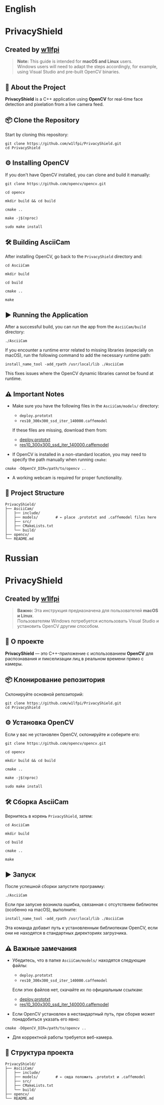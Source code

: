# English
# PrivacyShield
## Created by [w1lfpi](https://github.com/w1lfpi)
> **Note:** This guide is intended for **macOS and Linux** users.  
> Windows users will need to adapt the steps accordingly, for example, using Visual Studio and pre-built OpenCV binaries.


## 📖 About the Project

**PrivacyShield** is a C++ application using **OpenCV** for real-time face detection and pixelation from a live camera feed.

## 📦 Clone the Repository

Start by cloning this repository:

```
git clone https://github.com/w1lfpi/PrivacyShield.git
cd PrivacyShield
```

## ⚙️ Installing OpenCV

If you don't have OpenCV installed, you can clone and build it manually:

```
git clone https://github.com/opencv/opencv.git
```

```
cd opencv
```

```
mkdir build && cd build
```

```
cmake ..
```

```
make -j$(nproc)
```

```
sudo make install
```

## 🛠️ Building AsciiCam

After installing OpenCV, go back to the `PrivacyShield` directory and:

```
cd AsciiCam
```

```
mkdir build
```

```
cd build
```

```
cmake ..
```

```
make
```

## ▶️ Running the Application

After a successful build, you can run the app from the `AsciiCam/build` directory:

```
./AsciiCam
```

If you encounter a runtime error related to missing libraries (especially on macOS), run the following command to add the necessary runtime path:

```
install_name_tool -add_rpath /usr/local/lib ./AsciiCam
```

This fixes issues where the OpenCV dynamic libraries cannot be found at runtime.

## ⚠️ Important Notes

- Make sure you have the following files in the `AsciiCam/models/` directory:
  - `deploy.prototxt`
  - `res10_300x300_ssd_iter_140000.caffemodel`

  If these files are missing, download them from:

  - [deploy.prototxt](https://github.com/opencv/opencv/blob/master/samples/dnn/face_detector/deploy.prototxt)
  - [res10_300x300_ssd_iter_140000.caffemodel](https://github.com/opencv/opencv/blob/master/samples/dnn/face_detector/res10_300x300_ssd_iter_140000.caffemodel)

- If OpenCV is installed in a non-standard location, you may need to specify the path manually when running `cmake`:

```
cmake -DOpenCV_DIR=/path/to/opencv ..
```

- A working webcam is required for proper functionality.

## 📂 Project Structure

```
PrivacyShield/
├── AsciiCam/
│   ├── include/
│   ├── models/        # ← place .prototxt and .caffemodel files here
│   ├── src/
│   ├── CMakeLists.txt
│   └── build/
├── opencv/
└── README.md
```



# Russian

# PrivacyShield 
## Created by [w1lfpi](https://github.com/w1lfpi)

> **Важно:** Эта инструкция предназначена для пользователей **macOS и Linux**.  
> Пользователям Windows потребуется использовать Visual Studio и установить OpenCV другим способом.


## 📖 О проекте

**PrivacyShield** — это C++-приложение с использованием **OpenCV** для распознавания и пикселизации лиц в реальном времени прямо с камеры.

## 📦 Клонирование репозитория

Склонируйте основной репозиторий:

```
git clone https://github.com/w1lfpi/PrivacyShield.git
cd PrivacyShield
```

## ⚙️ Установка OpenCV

Если у вас не установлен OpenCV, склонируйте и соберите его:

```
git clone https://github.com/opencv/opencv.git
```

```
cd opencv
```

```
mkdir build && cd build
```

```
cmake ..
```

```
make -j$(nproc)
```

```
sudo make install
```

## 🛠️ Сборка AsciiCam

Вернитесь в корень `PrivacyShield`, затем:

```
cd AsciiCam
```

```
mkdir build
```

```
cd build
```

```
cmake ..
```

```
make
```

## ▶️ Запуск

После успешной сборки запустите программу:

```
./AsciiCam
```

Если при запуске возникла ошибка, связанная с отсутствием библиотек (особенно на macOS), выполните:

```
install_name_tool -add_rpath /usr/local/lib ./AsciiCam
```

Эта команда добавит путь к установленным библиотекам OpenCV, если они не находятся в стандартных директориях загрузчика.

## ⚠️ Важные замечания

- Убедитесь, что в папке `AsciiCam/models/` находятся следующие файлы:
  - `deploy.prototxt`
  - `res10_300x300_ssd_iter_140000.caffemodel`

  Если этих файлов нет, скачайте их по официальным ссылкам:

  - [deploy.prototxt](https://github.com/opencv/opencv/blob/master/samples/dnn/face_detector/deploy.prototxt)
  - [res10_300x300_ssd_iter_140000.caffemodel](https://github.com/opencv/opencv/blob/master/samples/dnn/face_detector/res10_300x300_ssd_iter_140000.caffemodel)

- Если OpenCV установлен в нестандартный путь, при сборке может понадобиться указать его явно:

```
cmake -DOpenCV_DIR=/path/to/opencv ..
```

- Для корректной работы требуется веб-камера.

## 📂 Структура проекта

```
PrivacyShield/
├── AsciiCam/
│   ├── include/
│   ├── models/        # ← сюда положить .prototxt и .caffemodel
│   ├── src/
│   ├── CMakeLists.txt
│   └── build/
├── opencv/
└── README.md
```
